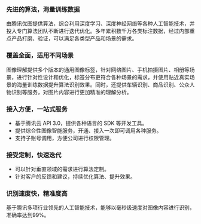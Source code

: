 ### 先进的算法，海量训练数据
由腾讯优图提供算法，综合利用深度学习、深度神经网络等各种人工智能技术，并投入专门算法团队不断进行迭代优化。多年累积数千万各类标注数据，经过内部重点产品打磨、验证，可以满足各类型产品和场景的需求。

### 覆盖全面，适用不同场景
图像理解提供多个版本的通用图像标签，针对网络图片、手机拍摄图片、相册等场景，进行针对性设计和优化，标签分布更符合各种场景的需求，并使用贴近真实场景的海量训练数据提升算法识别效果。同时，还提供车辆识别、商品识别、公众人物识别等服务，对图片内容进行更加精准的理解分析。

### 接入方便，一站式服务
- 基于腾讯云 API 3.0，提供各种语言的 SDK 等开发工具。
- 提供综合性图像智能服务，开通、接入一次即可调用各种服务。
- 支持子账号调用，方便公司进行权限管理。

### 接受定制，快速迭代
- 可以针对垂直领域的需求进行算法定制。
- 针对客户的反馈和建议，持续优化算法、提升效果。

### 识别速度快，精准度高
基于腾讯多项行业领先的人工智能技术，能够以毫秒级速度对图像内容进行识别，准确率达到99%。

